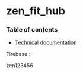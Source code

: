 # zen_fit_hub
### Table of contents
- [Technical documentation](https://docs.google.com/document/d/1NyHD144fAnsYesZ8c4oHNyNuLgtyNLtCkG0DYduIFhQ/edit?usp=sharing)



Firebase :

zen123456